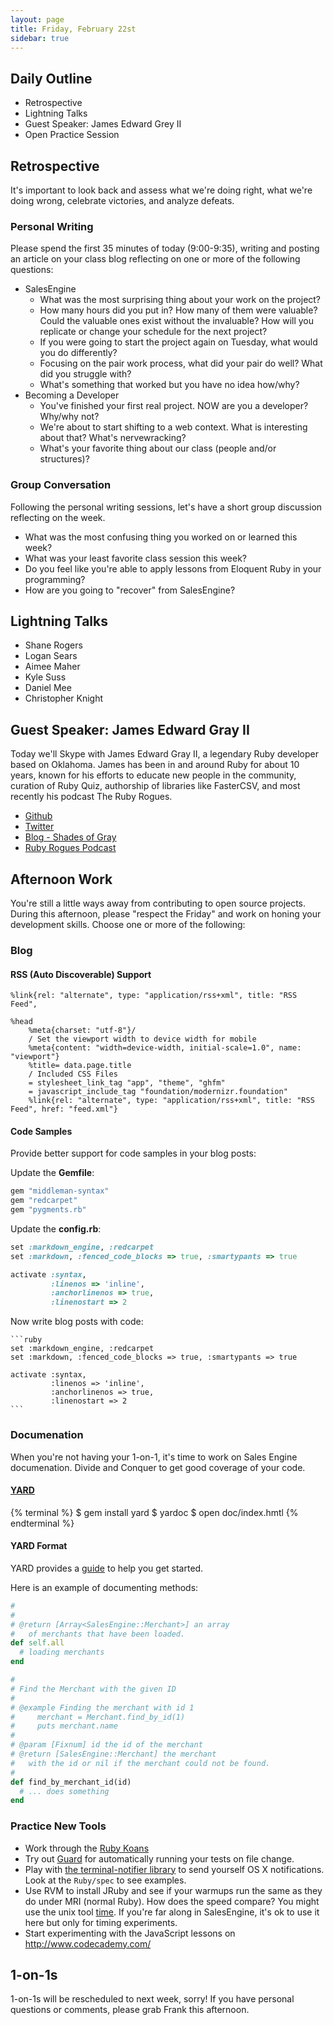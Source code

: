 ```yaml
---
layout: page
title: Friday, February 22st
sidebar: true
---
```


## Daily Outline

* Retrospective
* Lightning Talks
* Guest Speaker: James Edward Grey II
* Open Practice Session

## Retrospective

It's important to look back and assess what we're doing right, what we're doing wrong, celebrate victories, and analyze defeats.

### Personal Writing

Please spend the first 35 minutes of today (9:00-9:35), writing and posting an article on your class blog reflecting on one or more of the following questions:

* SalesEngine
  * What was the most surprising thing about your work on the project?
  * How many hours did you put in? How many of them were valuable? Could the valuable ones exist without the invaluable? How will you replicate or change your schedule for the next project?
  * If you were going to start the project again on Tuesday, what would you do differently?
  * Focusing on the pair work process, what did your pair do well? What did you struggle with?
  * What's something that worked but you have no idea how/why?
* Becoming a Developer
  * You've finished your first real project. NOW are you a developer? Why/why not?
  * We're about to start shifting to a web context. What is interesting about that? What's nervewracking?
  * What's your favorite thing about our class (people and/or structures)?

### Group Conversation

Following the personal writing sessions, let's have a short group discussion reflecting on the week.

* What was the most confusing thing you worked on or learned this week?
* What was your least favorite class session this week?
* Do you feel like you're able to apply lessons from Eloquent Ruby in your programming?
* How are you going to "recover" from SalesEngine?

## Lightning Talks

* Shane Rogers
* Logan Sears
* Aimee Maher
* Kyle Suss
* Daniel Mee
* Christopher Knight

## Guest Speaker: James Edward Gray II

Today we'll Skype with James Edward Gray II, a legendary Ruby developer based on Oklahoma. James has been in and around Ruby for about 10 years, known for his efforts to educate new people in the community, curation of Ruby Quiz, authorship of libraries like FasterCSV, and most recently his podcast The Ruby Rogues.

* [Github](https://github.com/jeg2/)
* [Twitter](https://twitter.com/jeg2/)
* [Blog - Shades of Gray](http://blog.grayproductions.net/)
* [Ruby Rogues Podcast](http://rubyrogues.com/)

## Afternoon Work

You're still a little ways away from contributing to open source projects.
During this afternoon, please "respect the Friday" and work on honing your
development skills. Choose one or more of the following:

### Blog

#### RSS  (Auto Discoverable)  Support

```
%link{rel: "alternate", type: "application/rss+xml", title: "RSS Feed",
```

```
%head
    %meta{charset: "utf-8"}/
    / Set the viewport width to device width for mobile
    %meta{content: "width=device-width, initial-scale=1.0", name: "viewport"}
    %title= data.page.title
    / Included CSS Files
    = stylesheet_link_tag "app", "theme", "ghfm"
    = javascript_include_tag "foundation/modernizr.foundation"
    %link{rel: "alternate", type: "application/rss+xml", title: "RSS Feed", href: "feed.xml"}
```

#### Code Samples

Provide better support for code samples in your blog posts:

Update the **Gemfile**:

```ruby
gem "middleman-syntax"
gem "redcarpet"
gem "pygments.rb"
```

Update the **config.rb**:

```ruby
set :markdown_engine, :redcarpet
set :markdown, :fenced_code_blocks => true, :smartypants => true

activate :syntax,
         :linenos => 'inline',
         :anchorlinenos => true,
         :linenostart => 2
```

Now write blog posts with code:

    ```ruby
    set :markdown_engine, :redcarpet
    set :markdown, :fenced_code_blocks => true, :smartypants => true

    activate :syntax,
             :linenos => 'inline',
             :anchorlinenos => true,
             :linenostart => 2
    ```

### Documenation

When you're not having your 1-on-1, it's time to work on Sales Engine
documenation. Divide and Conquer to get good coverage of your code.

#### [YARD](http://yardoc.org/)

{% terminal %}
$ gem install yard
$ yardoc
$ open doc/index.hmtl
{% endterminal %}

#### YARD Format

YARD provides a [guide](http://rubydoc.info/docs/yard/file/docs/GettingStarted.md) to help you get started.

Here is an example of documenting methods:

```ruby
#
#
# @return [Array<SalesEngine::Merchant>] an array
#   of merchants that have been loaded.
def self.all
  # loading merchants
end

#
# Find the Merchant with the given ID
#
# @example Finding the merchant with id 1
#     merchant = Merchant.find_by_id(1)
#     puts merchant.name
#
# @param [Fixnum] id the id of the merchant
# @return [SalesEngine::Merchant] the merchant
#   with the id or nil if the merchant could not be found.
#
def find_by_merchant_id(id)
  # ... does something
end
```

### Practice New Tools

* Work through the [Ruby Koans](http://rubykoans.com/)
* Try out [Guard](https://github.com/guard/guard) for automatically running your tests on file change.
* Play with [the terminal-notifier library](https://github.com/alloy/terminal-notifier) to send yourself OS X notifications. Look at the `Ruby/spec` to see examples.
* Use RVM to install JRuby and see if your warmups run the same as they do under MRI (normal Ruby). How does the speed compare? You might use the unix tool [time](http://linux.about.com/library/cmd/blcmdl1_time.htm). If you're far along in SalesEngine, it's ok to use it here but only for timing experiments.
* Start experimenting with the JavaScript lessons on http://www.codecademy.com/

## 1-on-1s

1-on-1s will be rescheduled to next week, sorry! If you have personal questions or comments, please grab Frank this afternoon.
